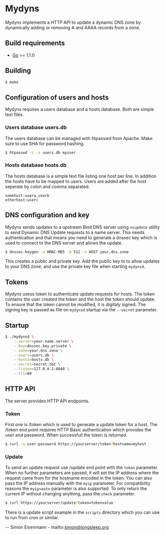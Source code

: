Mydyns
==========

Mydyns implements a HTTP API to update a dynamic DNS zone by dynamically
adding or removing A and AAAA records from a zone.

## Build requirements

  - [Go](http://golang.org) >= 1.1.0

## Building

```bash
$ make
```

## Configuration of users and hosts

Mydyns requires a users database and a hosts database. Both are simple text
files.

### Users database users.db

The users database can be managed with htpasswd from Apache. Make sure to use
SHA for password hashing.

```bash
$ htpasswd -c -s users.db myuser
```

### Hosts database hosts.db

The hosts database is a simple text file listing one host per line. In
addition the hosts have to be mapped to users. Users are added after the host
seperate by colon and comma separated.

```
somehost:usera,userb
otherhost:userc
```

## DNS configuration and key

Mydyns sends updates to a upstream Bind DNS server using `nsupdate` utility to
send Dynamic DNS Update requests to a name server. This needs authentication
and that means you need to generate a dnssec key which is used to connect to
the DNS server and allows the update.

```bash
$ dnssec-keygen -a HMAC-MD5 -b 512 -n HOST your.dns.zone
```

This creates a public and private key. Add the public key to to allow updates
to your DNS zone, and use the private key file when starting `mydynsd`.

## Tokens

Mydyns usess token to authenticate update requests for hosts. The token
contains the user created the token and the host the token should update. To
ensure that the token cannot be modified, it is digitaly signed. The signing
key is passed as file on `mydynsd` startup via the `--secret` parameter.

## Startup

```bash
$ ./mydynsd \
	--server=your.name.server \
	--key=dnssec.key.private \
	--zone=your.dns.zone \
	--users=users.db \
	--hosts=hosts.db \
	--secret=secret.dat \
	--listen=127.0.0.1:8040 \
	--ttl=60
```

## HTTP API

The server provides HTTP API endpoints.

### Token

First one is /token which is used to generate a update token for a host. The
/token end point requires HTTP Basic authentication which provides the user
and password. When successfull the token is returned.

```bash
$ curl -u user:password https://yourserver/token?hostname=myhost
```

### Update

To send an update request use /update end point with the `token` parameter.
When no further parameters are passed, it will set the IP address where the
request came from for the hostname encoded in the token. You can also pass
the IP address manually with the `myip` parameter. For compatibility reasons
the `myip=auto` parameter is also supported. To only return the current IP
without changing anything, pass the `check` parameter.

```bash
$ curl https://yourserver/update?token=tokenvalue
```

There is a update script example in the `scripts` directory which you can
use to run from cron or similar.

--
Simon Eisenmann - mailto:simon@longsleep.org

